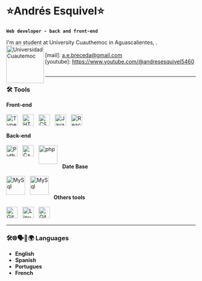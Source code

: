 # ⭐Andrés Esquivel⭐

**`Web developer - back and front-end`**

I'm an student at University Cuauthemoc in Aguascalientes, .
<br />
<img align="left" alt="Universidad Cuautemoc" width="100px" src="https://encrypted-tbn0.gstatic.com/images?q=tbn:ANd9GcSWqI3zsSY1PhorfRCy2DZentzRTnd4nSuL8A&s" />
<br />
[mail]: a.e.breceda@gmail.com
<br />
[youtube]: https://www.youtube.com/@andresesquivel5460
<br /><br />

---

### 🛠️ Tools
<strong>Front-end</strong>
<br /><br />
<img align="left" alt="TypeScript" width="30px" style="padding-right:10px;" src="https://cdn.jsdelivr.net/gh/devicons/devicon/icons/typescript/typescript-plain.svg" />
<img align="left" alt="HTML" width="30px" style="padding-right:10px;" src="https://cdn.jsdelivr.net/gh/devicons/devicon/icons/html5/html5-plain.svg" />
<img align="left" alt="CSS" width="30px" style="padding-right:10px;" src="https://cdn.jsdelivr.net/gh/devicons/devicon/icons/css3/css3-plain.svg" />
<img align="left" alt="JavaScript" width="30px" style="padding-right:10px;" src="https://cdn.jsdelivr.net/gh/devicons/devicon/icons/javascript/javascript-plain.svg" />
<img align="left" alt="React" width="30px" style="padding-right:10px;" src="https://cdn.jsdelivr.net/gh/devicons/devicon/icons/react/react-original.svg" />
<br /><br />

<strong>Back-end</strong>
<br /><br />
<img align="left" alt="Python" width="30px" style="padding-right:10px;" src="https://upload.wikimedia.org/wikipedia/commons/thumb/c/c3/Python-logo-notext.svg/1200px-Python-logo-notext.svg.png" />
<img align="left" alt="C++" width="30px" style="padding-right:10px;" src="https://upload.wikimedia.org/wikipedia/commons/thumb/1/18/ISO_C%2B%2B_Logo.svg/1200px-ISO_C%2B%2B_Logo.svg.png" />
<img align="left" alt="php" width="50px" style="padding-right:10px;" src="https://w7.pngwing.com/pngs/661/939/png-transparent-php-hd-logo.png" />
<br /><br />

<strong>Date Base</strong>
<br /><br />
<img align="left" alt="MySql" width="50px" style="padding-right:10px;" src="https://www.svgrepo.com/show/342053/mysql.svg" />
<img align="left" alt="MySql" width="50px" style="padding-right:10px;" src="https://www.google.com/url?sa=i&url=https%3A%2F%2Fwww.pngwing.com%2Fes%2Fsearch%3Fq%3Dmongodb&psig=AOvVaw0bV5fUzgQIo0z1E9QlXuxA&ust=1737134844105000&source=images&cd=vfe&opi=89978449&ved=0CBQQjRxqFwoTCJjrud7h-ooDFQAAAAAdAAAAABAE" />


<br /><br />
<strong>Others tools</strong>
<br /><br />
<img align="left" alt="Git" width="30px" style="padding-right:10px;" src="https://cdn.jsdelivr.net/gh/devicons/devicon/icons/git/git-original.svg" />
<img align="left" alt="Linux" width="30px" style="padding-right:10px;" src="https://cdn.jsdelivr.net/gh/devicons/devicon/icons/linux/linux-original.svg" />
<img align="left" alt="GitHub" width="30px" style="padding-right:10px;" src="https://cdn.jsdelivr.net/gh/devicons/devicon/icons/github/github-original.svg" />
<br /><br />

---

### 🛠🌐🗣️💬🌍  Languages
- **English**
- **Spanish**
- **Portugues**
- **French**
